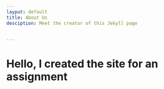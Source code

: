 ```yaml
---
layput: default
title: About Us
desciption: Meet the creator of this Jekyll page


---
```



# Hello, I created the site for an assignment